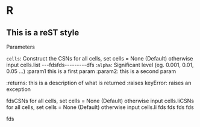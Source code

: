 R
=======

This is a reST style
---------------------

Parameters

  `cells`:  Construct the CSNs for all cells, set cells = None (Default) otherwise input cells.list ---fdsfds---------dfs
  :`alpha`:   Significant level (eg. 0.001, 0.01, 0.05 ...)
  :param1 this is a first param
  :param2: this is a second param

  :returns: this is a description of what is returned
  :raises keyError: raises an exception

  fdsCSNs for all cells, set cells = None (Default) otherwise input cells.liCSNs for all cells, set cells = None (Default) otherwise input cells.li
  fds
  fds
  fds
  fds
  
  
  fds
  
  
